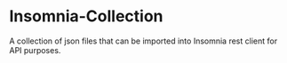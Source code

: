 # Insomnia-Collection
A collection of json files that can be imported into Insomnia rest client for API purposes.
